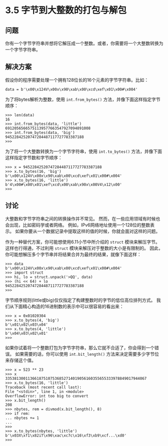 

# 3.5 字节到大整数的打包与解包

## 问题

你有一个字节字符串并想将它解压成一个整数。或者，你需要将一个大整数转换为一个字节字符串。

## 解决方案

假设你的程序需要处理一个拥有128位长的16个元素的字节字符串。比如：

    
    
    data = b'\x00\x124V\x00x\x90\xab\x00\xcd\xef\x01\x00#\x004'
    

为了将bytes解析为整数，使用 `int.from_bytes()` 方法，并像下面这样指定字节顺序：

    
    
    >>> len(data)
    16
    >>> int.from_bytes(data, 'little')
    69120565665751139577663547927094891008
    >>> int.from_bytes(data, 'big')
    94522842520747284487117727783387188
    >>>
    

为了将一个大整数转换为一个字节字符串，使用 `int.to_bytes()` 方法，并像下面这样指定字节数和字节顺序：

    
    
    >>> x = 94522842520747284487117727783387188
    >>> x.to_bytes(16, 'big')
    b'\x00\x124V\x00x\x90\xab\x00\xcd\xef\x01\x00#\x004'
    >>> x.to_bytes(16, 'little')
    b'4\x00#\x00\x01\xef\xcd\x00\xab\x90x\x00V4\x12\x00'
    >>>
    

## 讨论

大整数和字节字符串之间的转换操作并不常见。 然而，在一些应用领域有时候也会出现，比如密码学或者网络。 例如，IPv6网络地址使用一个128位的整数表示。
如果你要从一个数据记录中提取这样的值的时候，你就会面对这样的问题。

作为一种替代方案，你可能想使用6.11小节中所介绍的 `struct` 模块来解压字节。 这样也行得通，不过利用 `struct`
模块来解压对于整数的大小是有限制的。 因此，你可能想解压多个字节串并将结果合并为最终的结果，就像下面这样：

    
    
    >>> data
    b'\x00\x124V\x00x\x90\xab\x00\xcd\xef\x01\x00#\x004'
    >>> import struct
    >>> hi, lo = struct.unpack('>QQ', data)
    >>> (hi << 64) + lo
    94522842520747284487117727783387188
    >>>
    

字节顺序规则(little或big)仅仅指定了构建整数时的字节的低位高位排列方式。 我们从下面精心构造的16进制数的表示中可以很容易的看出来：

    
    
    >>> x = 0x01020304
    >>> x.to_bytes(4, 'big')
    b'\x01\x02\x03\x04'
    >>> x.to_bytes(4, 'little')
    b'\x04\x03\x02\x01'
    >>>
    

如果你试着将一个整数打包为字节字符串，那么它就不合适了，你会得到一个错误。 如果需要的话，你可以使用 `int.bit_length()`
方法来决定需要多少字节位来存储这个值。

    
    
    >>> x = 523 ** 23
    >>> x
    335381300113661875107536852714019056160355655333978849017944067
    >>> x.to_bytes(16, 'little')
    Traceback (most recent call last):
    File "<stdin>", line 1, in <module>
    OverflowError: int too big to convert
    >>> x.bit_length()
    208
    >>> nbytes, rem = divmod(x.bit_length(), 8)
    >>> if rem:
    ... nbytes += 1
    ...
    >>>
    >>> x.to_bytes(nbytes, 'little')
    b'\x03X\xf1\x82iT\x96\xac\xc7c\x16\xf3\xb9\xcf...\xd0'
    >>>
    


